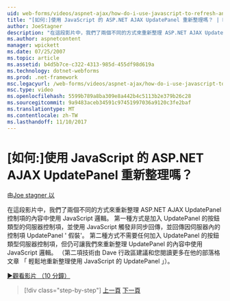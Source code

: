```yaml
---
uid: web-forms/videos/aspnet-ajax/how-do-i-use-javascript-to-refresh-an-aspnet-ajax-updatepanel
title: "[如何:]使用 JavaScript 的 ASP.NET AJAX UpdatePanel 重新整理嗎？ | Microsoft Docs"
author: JoeStagner
description: "在這段影片中，我們了兩個不同的方式來重新整理 ASP.NET AJAX UpdatePanel 控制項的內容中使用 JavaScript 邏輯。 第一種方式是加入..."
ms.author: aspnetcontent
manager: wpickett
ms.date: 07/25/2007
ms.topic: article
ms.assetid: b4d5b7ce-c322-4313-985d-455df98d619a
ms.technology: dotnet-webforms
ms.prod: .net-framework
msc.legacyurl: /web-forms/videos/aspnet-ajax/how-do-i-use-javascript-to-refresh-an-aspnet-ajax-updatepanel
msc.type: video
ms.openlocfilehash: 5599b789a8ba309e8a442b4c5113b2e379b26c28
ms.sourcegitcommit: 9a9483aceb34591c97451997036a9120c3fe2baf
ms.translationtype: MT
ms.contentlocale: zh-TW
ms.lasthandoff: 11/10/2017
---
```

<a name="how-do-i-use-javascript-to-refresh-an-aspnet-ajax-updatepanel"></a>[如何:]使用 JavaScript 的 ASP.NET AJAX UpdatePanel 重新整理嗎？
====================
由[Joe stagner 以](https://github.com/JoeStagner)

在這段影片中，我們了兩個不同的方式來重新整理 ASP.NET AJAX UpdatePanel 控制項的內容中使用 JavaScript 邏輯。 第一種方式是加入 UpdatePanel 的按鈕類型的伺服器控制項，並使用 JavaScript 觸發非同步回傳，並回傳因伺服器內的控制項 UpdatePanel ' 假裝'。 第二種方式不需要任何加入 UpdatePanel 的按鈕類型伺服器控制項，但仍可讓我們來重新整理 UpdatePanel 的內容中使用 JavaScript 邏輯。 （第二項技術由 Dave 行政區建議和您閱讀更多在他的部落格文章 「 輕鬆地重新整理使用 JavaScript 的 UpdatePanel 」）。

[&#9654;觀看影片 （10 分鐘）](https://channel9.msdn.com/Blogs/ASP-NET-Site-Videos/how-do-i-use-javascript-to-refresh-an-aspnet-ajax-updatepanel)

>[!div class="step-by-step"]
[上一頁](how-do-i-build-a-custom-aspnet-ajax-server-control.md)
[下一頁](how-do-i-determine-whether-an-asynchronous-postback-has-occurred.md)
